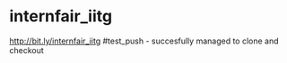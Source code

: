 # internfair_iitg
http://bit.ly/internfair_iitg
#test_push - succesfully managed to clone and checkout 
